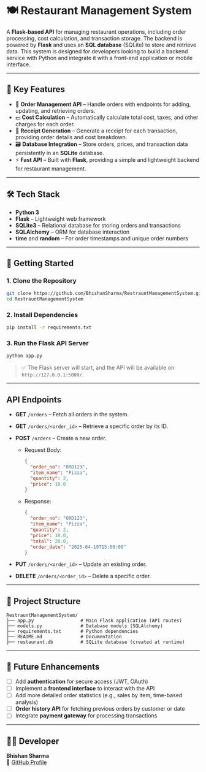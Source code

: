 # 🍽️ Restaurant Management System

A **Flask-based API** for managing restaurant operations, including order processing, cost calculation, and transaction storage. The backend is powered by **Flask** and uses an **SQL database** (SQLite) to store and retrieve data. This system is designed for developers looking to build a backend service with Python and integrate it with a front-end application or mobile interface.

---

## 🔧 Key Features

- 🛒 **Order Management API** – Handle orders with endpoints for adding, updating, and retrieving orders.
- 💵 **Cost Calculation** – Automatically calculate total cost, taxes, and other charges for each order.
- 🧾 **Receipt Generation** – Generate a receipt for each transaction, providing order details and cost breakdown.
- 🗃️ **Database Integration** – Store orders, prices, and transaction data persistently in an **SQLite** database.
- ⚡ **Fast API** – Built with **Flask**, providing a simple and lightweight backend for restaurant management.
  
---

## 🛠️ Tech Stack

- **Python 3**
- **Flask** – Lightweight web framework
- **SQLite3** – Relational database for storing orders and transactions
- **SQLAlchemy** – ORM for database interaction
- **time** and **random** – For order timestamps and unique order numbers

---
## 🚀 Getting Started

### 1. Clone the Repository

```bash
git clone https://github.com/BhishanSharma/RestrauntManagementSystem.git
cd RestrauntManagementSystem
```

### 2. Install Dependencies

```bash
pip install -r requirements.txt
```

### 3. Run the Flask API Server

```bash
python app.py
```

> ✅ The Flask server will start, and the API will be available on `http://127.0.0.1:5000/`.

---

## API Endpoints

- **GET** `/orders` – Fetch all orders in the system.
- **GET** `/orders/<order_id>` – Retrieve a specific order by its ID.
- **POST** `/orders` – Create a new order.
  - Request Body: 
    ```json
    {
      "order_no": "ORD123",
      "item_name": "Pizza",
      "quantity": 2,
      "price": 10.0
    }
    ```
  - Response:
    ```json
    {
      "order_no": "ORD123",
      "item_name": "Pizza",
      "quantity": 2,
      "price": 10.0,
      "total": 20.0,
      "order_date": "2025-04-19T15:00:00"
    }
    ```

- **PUT** `/orders/<order_id>` – Update an existing order.
- **DELETE** `/orders/<order_id>` – Delete a specific order.

---

## 📁 Project Structure

```
RestrauntManagementSystem/
├── app.py                 # Main Flask application (API routes)
├── models.py              # Database models (SQLAlchemy)
├── requirements.txt       # Python dependencies
├── README.md              # Documentation
├── restaurant.db          # SQLite database (created at runtime)
```

---

## 📌 Future Enhancements

- [ ] Add **authentication** for secure access (JWT, OAuth)
- [ ] Implement a **frontend interface** to interact with the API
- [ ] Add more detailed order statistics (e.g., sales by item, time-based analysis)
- [ ] **Order history API** for fetching previous orders by customer or date
- [ ] Integrate **payment gateway** for processing transactions

---

## 👨‍💻 Developer

**Bhishan Sharma**  
🔗 [GitHub Profile](https://github.com/BhishanSharma)
